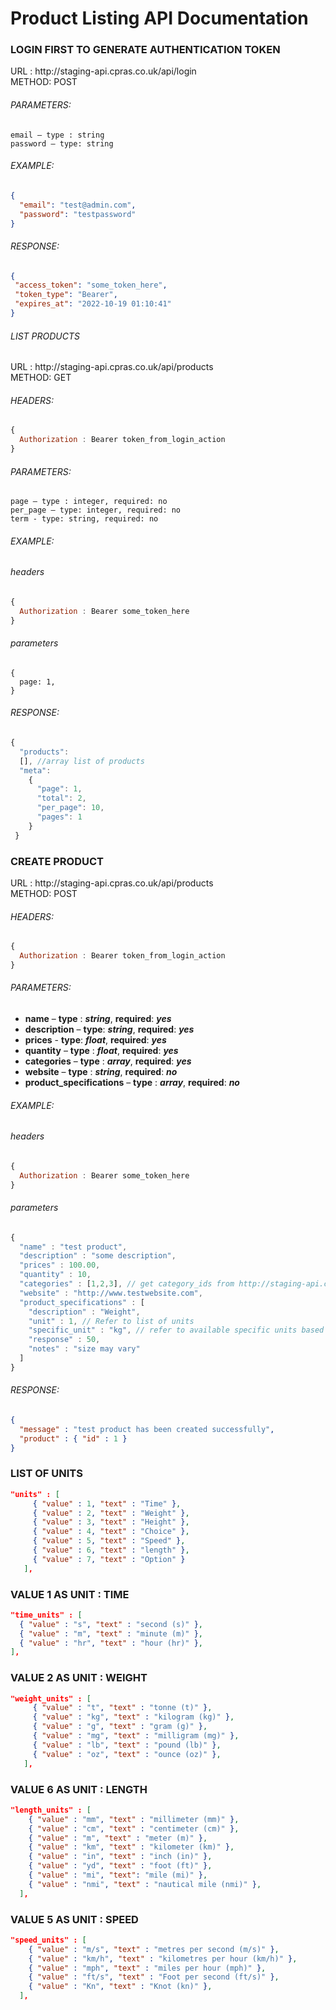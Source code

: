 # Product Listing API Documentation

### LOGIN FIRST TO GENERATE AUTHENTICATION TOKEN

URL : h<span>ttp</span>://staging-api.cpras.co.uk/api/login <br>
METHOD: POST

###### PARAMETERS:
```
email – type : string 
password – type: string 
```
 

###### EXAMPLE:
```json
{ 
  "email": "test@admin.com", 
  "password": "testpassword" 
}
```
###### RESPONSE:
```json
{
 "access_token": "some_token_here",
 "token_type": "Bearer",
 "expires_at": "2022-10-19 01:10:41"
}
```

###### LIST PRODUCTS

URL : h<span>ttp</span>://staging-api.cpras.co.uk/api/products <br>
METHOD: GET
###### HEADERS: 
```javascript
{ 
  Authorization : Bearer token_from_login_action
}
```
###### PARAMETERS:
```
page – type : integer, required: no
per_page – type: integer, required: no
term - type: string, required: no
```
###### EXAMPLE:

###### headers 
```javascript
{
  Authorization : Bearer some_token_here
}
```
###### parameters 
```
{
  page: 1,
}
```
###### RESPONSE:
```javascript
{ 
  "products": 
  [], //array list of products
  "meta": 
    {
      "page": 1,
      "total": 2,
      "per_page": 10,
      "pages": 1
    }
 }
```

### CREATE PRODUCT

URL : h<span>ttp</span>://staging-api.cpras.co.uk/api/products <br>
METHOD: POST
###### HEADERS:
```javascript
{ 
  Authorization : Bearer token_from_login_action
}
```
###### PARAMETERS: <br>
- **name** – **type** : **_string_**, **required**: **_yes_** <br>
- **description** – **type**: **_string_**, **required**: **_yes_** <br>
- **prices** - **type**: **_float_**, **required**: **_yes_** <br>
- **quantity** – **type** : **_float_**, **required**: **_yes_** <br>
- **categories** – **type** : **_array_**, **required**: **_yes_** <br>
- **website** – **type** : **_string_**, **required**: **_no_** <br>
- **product_specifications** – **type** : **_array_**, **required**: **_no_** <br>

###### EXAMPLE:

###### headers 
```javascript
{
  Authorization : Bearer some_token_here
}
```
###### parameters
```javascript
{
  "name" : "test product",
  "description" : "some description",
  "prices" : 100.00,
  "quantity" : 10,
  "categories" : [1,2,3], // get category_ids from http://staging-api.cpras.co.uk/api/categories
  "website" : "http://www.testwebsite.com",
  "product_specifications" : [
    "description" : "Weight",
    "unit" : 1, // Refer to list of units
    "specific_unit" : "kg", // refer to available specific units based from unit selected
    "response" : 50,
    "notes" : "size may vary"
  ]
}
```

###### RESPONSE:
```json
{
  "message" : "test product has been created successfully",
  "product" : { "id" : 1 }
}
```
### LIST OF UNITS

```json
"units" : [
     { "value" : 1, "text" : "Time" },
     { "value" : 2, "text" : "Weight" },
     { "value" : 3, "text" : "Height" },
     { "value" : 4, "text" : "Choice" },
     { "value" : 5, "text" : "Speed" },
     { "value" : 6, "text" : "length" },
     { "value" : 7, "text" : "Option" }
   ],
 ```
### VALUE 1 AS UNIT : TIME
```json
"time_units" : [
  { "value" : "s", "text" : "second (s)" }, 
  { "value" : "m", "text" : "minute (m)" },
  { "value" : "hr", "text" : "hour (hr)" },
],
```
 
### VALUE 2 AS UNIT : WEIGHT
```json
"weight_units" : [
     { "value" : "t", "text" : "tonne (t)" },
     { "value" : "kg", "text" : "kilogram (kg)" },
     { "value" : "g", "text" : "gram (g)" },
     { "value" : "mg", "text" : "milligram (mg)" },
     { "value" : "lb", "text" : "pound (lb)" },
     { "value" : "oz", "text" : "ounce (oz)" },
   ],
 ```
### VALUE 6 AS UNIT : LENGTH
```json
"length_units" : [
    { "value" : "mm", "text" : "millimeter (mm)" }, 
    { "value" : "cm", "text" : "centimeter (cm)" },
    { "value" : "m", "text" : "meter (m)" },
    { "value" : "km", "text" : "kilometer (km)" },
    { "value" : "in", "text" : "inch (in)" },
    { "value" : "yd", "text" : "foot (ft)" },
    { "value" : "mi", "text": "mile (mi)" },
    { "value" : "nmi", "text" : "nautical mile (nmi)" },
  ],
```
### VALUE 5 AS UNIT : SPEED
```json
"speed_units" : [
    { "value" : "m/s", "text" : "metres per second (m/s)" }, 
    { "value" : "km/h", "text" : "kilometres per hour (km/h)" },
    { "value" : "mph", "text" : "miles per hour (mph)" },
    { "value" : "ft/s", "text" : "Foot per second (ft/s)" },
    { "value" : "Kn", "text" : "Knot (kn)" },
  ],
```

